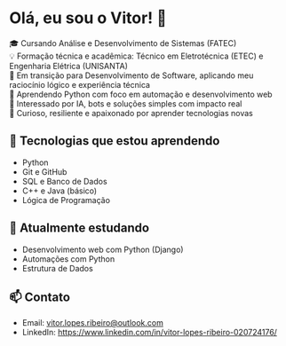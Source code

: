 # Olá, eu sou o Vitor! 👋

🎓 Cursando Análise e Desenvolvimento de Sistemas (FATEC)  
💡 Formação técnica e acadêmica: Técnico em Eletrotécnica (ETEC) e Engenharia Elétrica (UNISANTA)  
🔁 Em transição para Desenvolvimento de Software, aplicando meu raciocínio lógico e experiência técnica  
🐍 Aprendendo Python com foco em automação e desenvolvimento web  
🤖 Interessado por IA, bots e soluções simples com impacto real  
🧠 Curioso, resiliente e apaixonado por aprender tecnologias novas

## 🚀 Tecnologias que estou aprendendo
- Python
- Git e GitHub
- SQL e Banco de Dados
- C++ e Java (básico)
- Lógica de Programação

## 🌱 Atualmente estudando
- Desenvolvimento web com Python (Django)
- Automações com Python
- Estrutura de Dados

## 📫 Contato
- Email: vitor.lopes.ribeiro@outlook.com  
- LinkedIn: https://www.linkedin.com/in/vitor-lopes-ribeiro-020724176/
